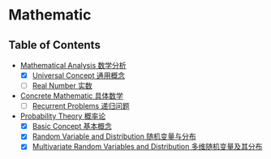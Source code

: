 # Mathematic

## Table of Contents

- [Mathematical Analysis 数学分析](maa/index.md)
    - [x] [Universal Concept 通用概念](maa/uc.md)
    - [ ] [Real Number 实数](maa/rn.md)
- [Concrete Mathematic 具体数学](conm/index.md)
    - [ ] [Recurrent Problems 递归问题](conm/recpro.md)
- [Probability Theory 概率论](proth/index.md)
    - [x] [Basic Concept 基本概念](proth/bc.md) 
    - [x] [Random Variable and Distribution 随机变量与分布](proth/rvd.md)
    - [x] [Multivariate Random Variables and Distribution 多维随机变量及其分布](proth/mrvd.md)